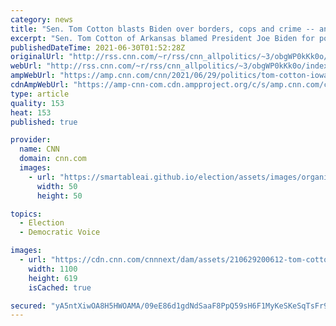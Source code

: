 ```yaml
---
category: news
title: "Sen. Tom Cotton blasts Biden over borders, cops and crime -- and does push-ups with Chuck Grassley -- in Iowa trip"
excerpt: "Sen. Tom Cotton of Arkansas blamed President Joe Biden for porous borders, waning support for police officers and \"a crime wave of unprecedented proportions\" Tuesday night in Iowa.\n    \n"
publishedDateTime: 2021-06-30T01:52:28Z
originalUrl: "http://rss.cnn.com/~r/rss/cnn_allpolitics/~3/obgWP0kKk0o/index.html"
webUrl: "http://rss.cnn.com/~r/rss/cnn_allpolitics/~3/obgWP0kKk0o/index.html"
ampWebUrl: "https://amp.cnn.com/cnn/2021/06/29/politics/tom-cotton-iowa-trip/index.html"
cdnAmpWebUrl: "https://amp-cnn-com.cdn.ampproject.org/c/s/amp.cnn.com/cnn/2021/06/29/politics/tom-cotton-iowa-trip/index.html"
type: article
quality: 153
heat: 153
published: true

provider:
  name: CNN
  domain: cnn.com
  images:
    - url: "https://smartableai.github.io/election/assets/images/organizations/cnn.com-50x50.jpg"
      width: 50
      height: 50

topics:
  - Election
  - Democratic Voice

images:
  - url: "https://cdn.cnn.com/cnnnext/dam/assets/210629200612-tom-cotton-chuck-grassley-iowa-trip-super-tease.jpg"
    width: 1100
    height: 619
    isCached: true

secured: "yA5ntXiwOA8H5HWOAMA/09eE86d1gdNdSaaF8PpQ59sH6F1MyKeSKeSqTsFr97EIfQD7Zwi4Fg8ukqFurphmKIH+JAvw1Yik5ZTw2YsCPIuufPadeEvjgemGqUXNyRmIck1ap2do4tqx+t7GErKlyuYLMNduH4pdvXEndWPy9AAiZ1U0h4hWISNeGqC/lEPhgn49oo9YfPOsUCInH2A8SaCHuqkKkFfDgxg2WQwgxW3kcr/oJWOKyQTggvz3YobpGHPmEpY9UxgrRJ8X0LAhuC1NOs1ijP4C4nPz3lUm88K3Nzf0zZxn5fD9rADZOxHQxhRVmwtgaUxPrbr/lXq7omABWa+GM4M5LFLFJoJZ0NY=;d8BEyqM5D6JXuVPpiGkaCA=="
---
```


